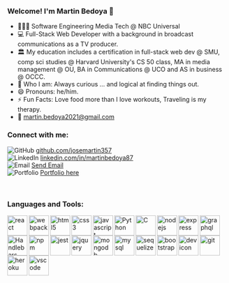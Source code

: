 ### Welcome! I'm Martin Bedoya 👋

- 👨🏽‍💻  Software Engineering Media Tech @ NBC Universal
- 💻  Full-Stack Web Developer with a background in broadcast communications as a TV producer. 
- 🏛  My education includes a certification in full-stack web dev @ SMU, comp sci studies @ Harvard University's CS 50 class, MA in media management @ OU, BA in Communications @ UCO and AS in business @ OCCC.
- 🤔  Who I am: Always curious ... and logical at finding things out.
- 😄  Pronouns: he/him.
- ⚡   Fun Facts: Love food more than I love workouts, Traveling is my therapy.
- 📩  martin.bedoya2021@gmail.com

### Connect with me:

<img alt="GitHub" src="https://img.icons8.com/fluency/26/000000/github.png"/> <a href="https://github.com/josemartin357"> github.com/josemartin357</a>
<br>
<img alt="LinkedIn" src="https://img.icons8.com/external-justicon-flat-justicon/26/000000/external-linkedin-social-media-justicon-flat-justicon.png"/> <a href="https://www.linkedin.com/in/martinbedoya87"> linkedin.com/in/martinbedoya87</a>
<br>
<img alt="Email" src="https://img.icons8.com/fluency/26/000000/email.png"/> <a href = "mailto: martin.bedoya2021@gmail.com">Send Email</a>
<br>
<img alt="Portfolio" src="https://img.icons8.com/external-kiranshastry-lineal-color-kiranshastry/26/000000/external-portfolio-advertising-kiranshastry-lineal-color-kiranshastry.png"/> <a href="https://josemartin357.github.io/react-portfolio/"> Portfolio here</a>

<br>

### Languages and Tools:

<img align="left" alt="react" width="46px" src="https://cdn.jsdelivr.net/gh/devicons/devicon/icons/react/react-original-wordmark.svg" />
<img align="left" alt="webpack" width="46px" src="https://cdn.jsdelivr.net/gh/devicons/devicon/icons/webpack/webpack-original-wordmark.svg" />
<img align="left" alt="html5" width="46px" src="https://cdn.jsdelivr.net/gh/devicons/devicon/icons/html5/html5-original-wordmark.svg" />
<img align="left" alt="css3" width="46px" src="https://cdn.jsdelivr.net/gh/devicons/devicon/icons/css3/css3-original-wordmark.svg" />
<img align="left" alt="javascript" width="46px" src="https://cdn.jsdelivr.net/gh/devicons/devicon/icons/javascript/javascript-original.svg" />
<img align="left" alt="Python" width="46px" src="https://cdn.jsdelivr.net/gh/devicons/devicon/icons/python/python-original-wordmark.svg" />
<img align="left" alt="C" width="46px" src="https://cdn.jsdelivr.net/gh/devicons/devicon/icons/c/c-original.svg" />
<img align="left" alt="nodejs" width="46px" src="https://cdn.jsdelivr.net/gh/devicons/devicon/icons/nodejs/nodejs-original-wordmark.svg" />
<img align="left" alt="express" width="46px" src="https://cdn.jsdelivr.net/gh/devicons/devicon/icons/express/express-original-wordmark.svg" />
<img align="left" alt="graphql" width="46px" src="https://cdn.jsdelivr.net/gh/devicons/devicon/icons/graphql/graphql-plain-wordmark.svg" />
<img align="left" alt="Handlebars" width="46px" src="https://cdn.jsdelivr.net/gh/devicons/devicon/icons/handlebars/handlebars-original-wordmark.svg" />
<img align="left" alt="npm" width="46px" src="https://cdn.jsdelivr.net/gh/devicons/devicon/icons/npm/npm-original-wordmark.svg" />
<img align="left" alt="jest" width="46px" src="https://cdn.jsdelivr.net/gh/devicons/devicon/icons/jest/jest-plain.svg" />
<img align="left" alt="jquery" width="46px" src="https://cdn.jsdelivr.net/gh/devicons/devicon/icons/jquery/jquery-original-wordmark.svg" />
<img align="left" alt="mongodb" width="46px" src="https://cdn.jsdelivr.net/gh/devicons/devicon/icons/mongodb/mongodb-original-wordmark.svg" />
<img align="left" alt="mysql" width="46px" src="https://cdn.jsdelivr.net/gh/devicons/devicon/icons/mysql/mysql-original-wordmark.svg" />
<img align="left" alt="sequelize" width="46px" src="https://cdn.jsdelivr.net/gh/devicons/devicon/icons/sequelize/sequelize-original-wordmark.svg" />
<img align="left" alt="bootstrap" width="46px" src="https://cdn.jsdelivr.net/gh/devicons/devicon/icons/bootstrap/bootstrap-plain-wordmark.svg" />
<img align="left" alt="devicon" width="46px" src="https://cdn.jsdelivr.net/gh/devicons/devicon/icons/devicon/devicon-original-wordmark.svg" />
<img align="left" alt="git" width="46px" src="https://cdn.jsdelivr.net/gh/devicons/devicon/icons/git/git-original-wordmark.svg" />
<img align="left" alt="heroku" width="46px" src="https://cdn.jsdelivr.net/gh/devicons/devicon/icons/heroku/heroku-plain-wordmark.svg" />
<img align="left" alt="vscode" width="46px" src="https://cdn.jsdelivr.net/gh/devicons/devicon/icons/vscode/vscode-original.svg" />


